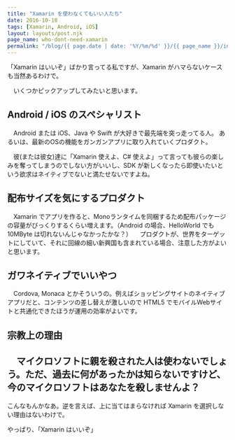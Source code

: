 ```yaml
---
title: "Xamarin を使わなくてもいい人たち"
date: 2016-10-18
tags: [Xamarin, Android, iOS]
layout: layouts/post.njk
page_name: who-dont-need-xamarin
permalink: "/blog/{{ page.date | date: '%Y/%m/%d' }}/{{ page_name }}/index.html"
---
```

「Xamarin はいいぞ」ばかり言ってる私ですが、Xamarin がハマらないケースも当然あるわけで。

<!--more-->

　いくつかピックアップしてみたいと思います。

## Android / iOS のスペシャリスト

　Android または iOS、Java や Swift が大好きで最先端を突っ走ってる人。
あるいは、最新のOSの機能をガンガンアプリに取り入れていくプロダクト。

　彼(または彼女)達に「Xamarin 使えよ、C# 使えよ」って言っても彼らの楽しみを奪ってしまうのでしない方がいいし、SDK が新しくなったら即使いたいという欲求はネイティブでないと満たせないですよね。
　
## 配布サイズを気にするプロダクト

　Xamarin でアプリを作ると、Monoランタイムを同梱するため配布パッケージの容量がびっくりするくらい増えます。（Android の場合、HelloWorld でも 10MByte は切れないんじゃなかったかな？）
　プロダクトが、世界をターゲットにしていて、それに回線の細い新興国も含まれている場合、注意した方がよいと思います。
　
## ガワネイティブでいいやつ

　Cordova, Monaca とかそういうの。例えばショッピングサイトのネイティブアプリだと、コンテンツの差し替えが激しいので HTML5 でモバイルWebサイトと共通化できたほうが運用の効率がよいです。
　
## 宗教上の理由

　マイクロソフトに親を殺された人は使わないでしょう。ただ、過去に何があったかは知らないですけど、今のマイクロソフトはあなたを殺しませんよ？
　
----


こんなもんかなあ。逆を言えば、上に当てはまらなければ Xamarin を選択しない理由はないわけで。

やっぱり、「Xamarin はいいぞ」
